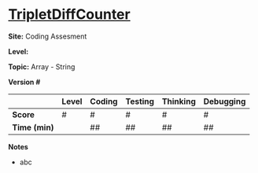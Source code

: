 # [TripletDiffCounter]()

**Site:** Coding Assesment

**Level:** 

**Topic:** Array - String

**Version #**

|           | Level | Coding | Testing | Thinking | Debugging  |
|-----------|-------|--------|---------|----------|------------|
| **Score** | #     | #      | #       | #        | #          |
| **Time (min)** | | ## | ## | ## | ## |

**Notes**
- abc
